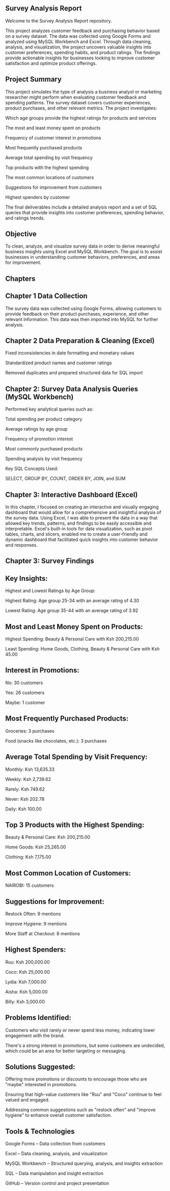 ## Survey Analysis Report
Welcome to the Survey Analysis Report repository.

This project analyzes customer feedback and purchasing behavior based on a survey dataset. The data was collected using Google Forms and analyzed using MySQL Workbench and Excel. Through data cleaning, analysis, and visualization, the project uncovers valuable insights into customer preferences, spending habits, and product ratings. The findings provide actionable insights for businesses looking to improve customer satisfaction and optimize product offerings.

## Project Summary
This project simulates the type of analysis a business analyst or marketing researcher might perform when evaluating customer feedback and spending patterns. The survey dataset covers customer experiences, product purchases, and other relevant metrics. The project investigates:

Which age groups provide the highest ratings for products and services

The most and least money spent on products

Frequency of customer interest in promotions

Most frequently purchased products

Average total spending by visit frequency

Top products with the highest spending

The most common locations of customers

Suggestions for improvement from customers

Highest spenders by customer

The final deliverables include a detailed analysis report and a set of SQL queries that provide insights into customer preferences, spending behavior, and ratings trends.

## Objective
To clean, analyze, and visualize survey data in order to derive meaningful business insights using Excel and MySQL Workbench. The goal is to assist businesses in understanding customer behaviors, preferences, and areas for improvement.

## Chapters
## Chapter 1 Data Collection
The survey data was collected using Google Forms, allowing customers to provide feedback on their product purchases, experience, and other relevant information. This data was then imported into MySQL for further analysis.

## Chapter 2 Data Preparation & Cleaning (Excel)
Fixed inconsistencies in date formatting and monetary values

Standardized product names and customer ratings

Removed duplicates and prepared structured data for SQL import

## Chapter 2: Survey Data Analysis Queries (MySQL Workbench)
Performed key analytical queries such as:

Total spending per product category

Average ratings by age group

Frequency of promotion interest

Most commonly purchased products

Spending analysis by visit frequency

Key SQL Concepts Used:

SELECT, GROUP BY, COUNT, ORDER BY, JOIN, and SUM

## Chapter 3: Interactive Dashboard (Excel)
In this chapter, I focused on creating an interactive and visually engaging dashboard that would allow for a comprehensive and insightful analysis of the survey data. Using Excel, I was able to present the data in a way that allowed key trends, patterns, and findings to be easily accessible and interpretable. Excel's built-in tools for data visualization, such as pivot tables, charts, and slicers, enabled me to create a user-friendly and dynamic dashboard that facilitated quick insights into customer behavior and responses.

## Chapter 3: Survey Findings
## Key Insights:

Highest and Lowest Ratings by Age Group:

Highest Rating: Age group 25-34 with an average rating of 4.30

Lowest Rating: Age group 35-44 with an average rating of 3.92

## Most and Least Money Spent on Products:

Highest Spending: Beauty & Personal Care with Ksh 200,215.00

Least Spending: Home Goods, Clothing, Beauty & Personal Care with Ksh 45.00

## Interest in Promotions:

No: 30 customers

Yes: 26 customers

Maybe: 1 customer

## Most Frequently Purchased Products:

Groceries: 3 purchases

Food (snacks like chocolates, etc.): 3 purchases

## Average Total Spending by Visit Frequency:

Monthly: Ksh 13,635.33

Weekly: Ksh 2,739.62

Rarely: Ksh 749.62

Never: Ksh 202.78

Daily: Ksh 100.00

## Top 3 Products with the Highest Spending:

Beauty & Personal Care: Ksh 200,215.00

Home Goods: Ksh 25,265.00

Clothing: Ksh 7,175.00

## Most Common Location of Customers:

NAIROBI: 15 customers

## Suggestions for Improvement:

Restock Often: 9 mentions

Improve Hygiene: 9 mentions

More Staff at Checkout: 8 mentions

## Highest Spenders:

Ruu: Ksh 200,000.00

Coco: Ksh 25,000.00

Lydia: Ksh 7,000.00

Aisha: Ksh 5,000.00

Billy: Ksh 3,000.00

## Problems Identified:

Customers who visit rarely or never spend less money, indicating lower engagement with the brand.

There's a strong interest in promotions, but some customers are undecided, which could be an area for better targeting or messaging.

## Solutions Suggested:

Offering more promotions or discounts to encourage those who are "maybe" interested in promotions.

Ensuring that high-value customers like "Ruu" and "Coco" continue to feel valued and engaged.

Addressing common suggestions such as "restock often" and "improve hygiene" to enhance overall customer satisfaction.

## Tools & Technologies
Google Forms – Data collection from customers

Excel – Data cleaning, analysis, and visualization

MySQL Workbench – Structured querying, analysis, and insights extraction

SQL – Data manipulation and insight extraction

GitHub – Version control and project presentation